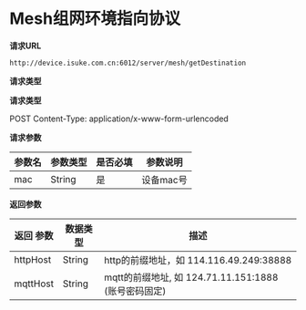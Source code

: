 # Mesh组网环境指向协议

**请求URL**

```
http://device.isuke.com.cn:6012/server/mesh/getDestination
```

**请求类型**

**请求类型**

POST	Content-Type: application/x-www-form-urlencoded

**请求参数**

| 参数名 | 参数类型 | 是否必填 | 参数说明  |
| ------ | -------- | -------- | --------- |
| mac    | String   | 是       | 设备mac号 |



**返回参数**

| 返回   参数 | 数据类型 | 描述                                                  |
| ----------- | -------- | ----------------------------------------------------- |
| httpHost    | String   | http的前缀地址，如  114.116.49.249:38888              |
| mqttHost    | String   | mqtt的前缀地址,  如 124.71.11.151:1888 (账号密码固定) |